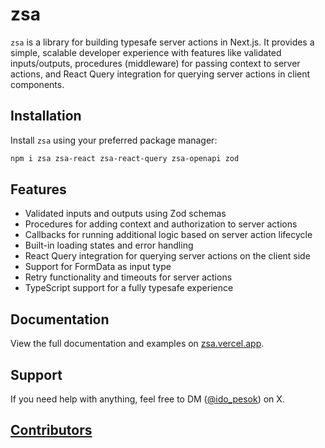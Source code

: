 # zsa

`zsa` is a library for building typesafe server actions in Next.js. It provides a simple, scalable developer experience with features like validated inputs/outputs, procedures (middleware) for passing context to server actions, and React Query integration for querying server actions in client components.

## Installation

Install `zsa` using your preferred package manager:

```bash
npm i zsa zsa-react zsa-react-query zsa-openapi zod
```

## Features

- Validated inputs and outputs using Zod schemas
- Procedures for adding context and authorization to server actions
- Callbacks for running additional logic based on server action lifecycle
- Built-in loading states and error handling
- React Query integration for querying server actions on the client side
- Support for FormData as input type
- Retry functionality and timeouts for server actions
- TypeScript support for a fully typesafe experience

## Documentation

View the full documentation and examples on [zsa.vercel.app](https://zsa.vercel.app/introduction).

## Support

If you need help with anything, feel free to DM ([@ido_pesok](https://twitter.com/ido_pesok)) on X.

## [Contributors](https://github.com/vercel/ai/graphs/contributors)
